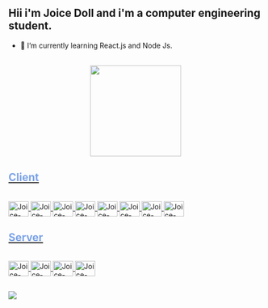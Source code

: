 
## Hii i'm Joice Doll and i'm a computer engineering student.

- 🌱 I’m currently learning React.js and Node Js.

<div align="center"  style="display: inline_block"><br>
  <a href="https://github.com/JoiceDoll" >
  <img height="180em" src="https://github-readme-stats.vercel.app/api/top-langs/?username=JoiceDoll&layout=compact&langs_count=7&theme=tokyonight"/>
</div>
    <h2 style="color:#7ca3e7">Client</h2>
<div style="display: inline_block;" ><br>
      <img align="center" alt="Joice-JS" height="30" width="40" src="https://cdn.jsdelivr.net/gh/devicons/devicon/icons/javascript/javascript-original.svg">
     <img align="center" alt="Joice-HANDLEBARS" height="30" width="40" src="https://cdn.jsdelivr.net/gh/devicons/devicon/icons/handlebars/handlebars-original-wordmark.svg">
       <img align="center" alt="Joice-HTML5" height="30" width="40" src="https://cdn.jsdelivr.net/gh/devicons/devicon/icons/html5/html5-plain-wordmark.svg">
  <img align="center" alt="Joice-CSS3" height="30" width="40" src="https://cdn.jsdelivr.net/gh/devicons/devicon/icons/css3/css3-original.svg">
    <img align="center" alt="Joice-React.js" height="30" width="40" src="https://cdn.jsdelivr.net/gh/devicons/devicon/icons/react/react-original-wordmark.svg" >
     <img align="center" alt="Joice-MaterialUi" height="30" width="40" src="https://cdn.jsdelivr.net/gh/devicons/devicon/icons/materialui/materialui-original.svg" />
            <img align="center" alt="Joice-Bootstrap" height="30" width="40" 
 src="https://cdn.jsdelivr.net/gh/devicons/devicon/icons/bootstrap/bootstrap-original.svg" />
            <img align="center" alt="Joice-tailwind" height="30" width="40"  src="https://cdn.jsdelivr.net/gh/devicons/devicon/icons/tailwindcss/tailwindcss-original-wordmark.svg" />
</div>
    
<h2 style="color:#7ca3e7">Server</h2>
<div style="display: inline_block;" ><br>
       <img align="center" alt="Joice-NODE" height="30" width="40" src="https://cdn.jsdelivr.net/gh/devicons/devicon/icons/nodejs/nodejs-plain.svg">
       <img align="center" alt="Joice-Typescript" height="30" width="40" src="https://cdn.jsdelivr.net/gh/devicons/devicon/icons/typescript/typescript-original.svg" />
            <img align="center" alt="Joice-express" height="30" width="40" src="https://cdn.jsdelivr.net/gh/devicons/devicon/icons/express/express-original.svg" />
            <img align="center" alt="Joice-npm" height="30" width="40" src="https://cdn.jsdelivr.net/gh/devicons/devicon/icons/npm/npm-original-wordmark.svg" />
              
  
  ##
 
<div> 
   <a href="https://www.linkedin.com/in/joice-doll" target="_blank"><img src="https://img.shields.io/badge/-LinkedIn-%230077B5?style=for-the-badge&logo=linkedin&logoColor=white" target="_blank"></a> 

 
</div>

